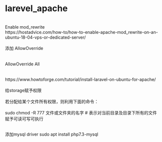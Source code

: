 # larevel_apache
<br>
Enable mod_rewrite <br>
https://hostadvice.com/how-to/how-to-enable-apache-mod_rewrite-on-an-ubuntu-18-04-vps-or-dedicated-server/ <br>
<br>
添加 AllowOverride<br>
<br>
<Directory /var/www/html/your-project><br>
   AllowOverride All<br>
</Directory><br>
<br>
https://www.howtoforge.com/tutorial/install-laravel-on-ubuntu-for-apache/<br>
<br>
给storage赋予权限<br>
<br>
若分配给某个文件所有权限，则利用下面的命令：<br>
<br>
sudo chmod -R 777 文件或文件夹的名字  # 表示对当前目录及目录下所有的文件赋予可读可写可执行<br>
<br>

添加mysql driver
sudo apt install php7.3-mysql

